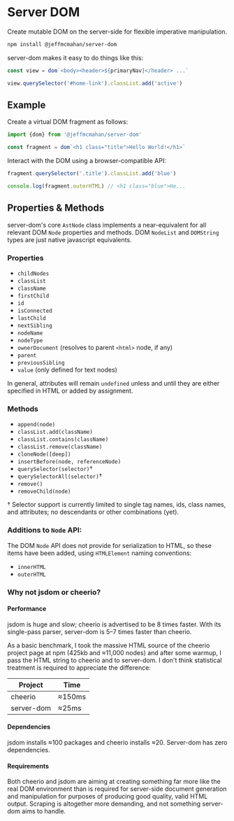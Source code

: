 # Server DOM

Create mutable DOM on the server-side for flexible imperative manipulation.

```sh
npm install @jeffmcmahan/server-dom
```

server-dom makes it easy to do things like this:

```js
const view = dom`<body><header>${primaryNav}</header> ...`

view.querySelector('#home-link').classList.add('active')
```

## Example

Create a virtual DOM fragment as follows:

```js
import {dom} from '@jeffmcmahan/server-dom'

const fragment = dom`<h1 class="title">Hello World!</h1>`
```

Interact with the DOM using a browser-compatible API:

```js
fragment.querySelector('.title').classList.add('blue')

console.log(fragment.outerHTML) // <h1 class="blue">He...
```

## Properties & Methods

server-dom's core `AstNode` class implements a near-equivalent for all relevant DOM `Node` properties and methods. DOM `NodeList` and `DOMString` types are just native javascript equivalents.

### Properties

- `childNodes`
- `classList`
- `className`
- `firstChild`
- `id`
- `isConnected`
- `lastChild`
- `nextSibling`
- `nodeName`
- `nodeType`
- `ownerDocument` (resolves to parent `<html>` node, if any)
- `parent`
- `previousSibling`
- `value` (only defined for text nodes)

In general, attributes will remain `undefined` unless and until they are either specified in HTML or added by assignment.

### Methods

- `append(node)`
- `classList.add(className)`
- `classList.contains(className)`
- `classList.remove(className)`
- `cloneNode([deep])`
- `insertBefore(node, referenceNode)`
- `querySelector(selector)`†
- `querySelectorAll(selector)`†
- `remove()`
- `removeChild(node)`

† Selector support is currently limited to single tag names, ids, class names, and attributes; no descendants or other combinations (yet).

### Additions to `Node` API:

The DOM `Node` API does not provide for serialization to HTML, so these items have been added, using `HTMLElement` naming conventions:

- `innerHTML`
- `outerHTML`

### Why not jsdom or cheerio?

#### Performance

jsdom is huge and slow; cheerio is advertised to be 8 times faster. With its single-pass parser, server-dom is 5–7 times faster than cheerio.

As a basic benchmark, I took the massive HTML source of the cheerio project page at npm (425kb and ≈11,000 nodes) and after some warmup, I pass the HTML string to cheerio and to server-dom. I don't think statistical treatment is required to appreciate the difference:

| Project    | Time   |
| ---        | ---    |
| cheerio    | ≈150ms |
| server-dom | ≈25ms  |

#### Dependencies

jsdom installs ≈100 packages and cheerio installs ≈20. Server-dom has zero dependencies.

#### Requirements

Both cheerio and jsdom are aiming at creating something far more like the real DOM environment than is required for server-side document generation and manipulation for purposes of producing good quality, valid HTML output. Scraping is altogether more demanding, and not something server-dom aims to handle. 